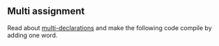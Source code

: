 ## Multi assignment

Read about [multi-declarations](http://kotlinlang.org/docs/reference/multi-declarations.html#multi-declarations)
and make the following code compile by adding one word.